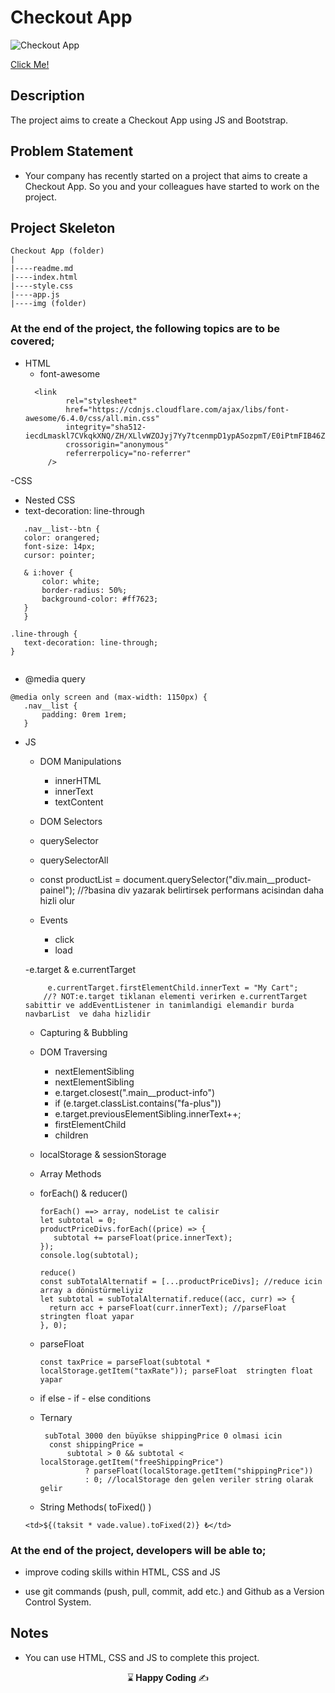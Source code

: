 # Checkout App

![Checkout App](https://github.com/kaplanh/Checkout-App/assets/101884444/24150563-b9e7-4854-a0d6-ac1c87db85a8)


[Click Me!](https://kaplanh.github.io/Checkout-App/)

## Description

The project aims to create a Checkout App using JS and Bootstrap.

## Problem Statement

- Your company has recently started on a project that aims to create a Checkout App. So you and your colleagues have started to work on the project.

## Project Skeleton 

```
Checkout App (folder)
|
|----readme.md                        
|----index.html
|----style.css
|----app.js
|----img (folder)
``` 


### At the end of the project, the following topics are to be covered;

- HTML
  - font-awesome 
   ```
     <link
            rel="stylesheet"
            href="https://cdnjs.cloudflare.com/ajax/libs/font-awesome/6.4.0/css/all.min.css"
            integrity="sha512-iecdLmaskl7CVkqkXNQ/ZH/XLlvWZOJyj7Yy7tcenmpD1ypASozpmT/E0iPtmFIB46ZmdtAc9eNBvH0H/ZpiBw=="
            crossorigin="anonymous"
            referrerpolicy="no-referrer"
        />
   
   ```
 
-CSS
 - Nested CSS
 - text-decoration: line-through
 ```
    .nav__list--btn {
    color: orangered;
    font-size: 14px;
    cursor: pointer;

    & i:hover {
        color: white;
        border-radius: 50%;
        background-color: #ff7623;
    }
    }

.line-through {
    text-decoration: line-through;
}
   
   ```
- @media query

 ```
@media only screen and (max-width: 1150px) {
    .nav__list {
        padding: 0rem 1rem;
    }
  ```
  
  
- JS
  - DOM Manipulations
    - innerHTML
    - innerText
    - textContent
     
  - DOM Selectors
  - querySelector
  - querySelectorAll
  - const productList = document.querySelector("div.main__product-painel"); //?basina div yazarak belirtirsek performans acisindan daha hizli olur
    
  - Events
    - click
    - load
  
  -e.target & e.currentTarget
    ```
         e.currentTarget.firstElementChild.innerText = "My Cart";
        //? NOT:e.target tiklanan elementi verirken e.currentTarget sabittir ve addEventListener in tanimlandigi elemandir burda navbarList  ve daha hizlidir
    ```
  - Capturing & Bubbling
  - DOM Traversing
    - nextElementSibling
    - nextElementSibling
    - e.target.closest(".main__product-info")
    - if (e.target.classList.contains("fa-plus"))
    - e.target.previousElementSibling.innerText++;
    - firstElementChild
    - children
   
  - localStorage & sessionStorage
 
  
  - Array Methods
  - forEach() & reducer()
     ```
     forEach() ==> array, nodeList te calisir
    let subtotal = 0;
    productPriceDivs.forEach((price) => {
        subtotal += parseFloat(price.innerText);
    });
    console.log(subtotal);
    ```
 
      ```
    reduce()
    const subTotalAlternatif = [...productPriceDivs]; //reduce icin array a dönüstürmeliyiz
    let subtotal = subTotalAlternatif.reduce((acc, curr) => {
        return acc + parseFloat(curr.innerText); //parseFloat  stringten float yapar
    }, 0);

    ```
  
  - parseFloat
    ```
    const taxPrice = parseFloat(subtotal * localStorage.getItem("taxRate")); parseFloat  stringten float yapar

    ```

  
  - if else - if - else  conditions
  - Ternary
    ```
     subTotal 3000 den büyükse shippingPrice 0 olmasi icin
      const shippingPrice =
          subtotal > 0 && subtotal < localStorage.getItem("freeShippingPrice")
              ? parseFloat(localStorage.getItem("shippingPrice"))
              : 0; //localStorage den gelen veriler string olarak gelir

    ```
 
 
     

  - String Methods( toFixed() )
   ```
   <td>${(taksit * vade.value).toFixed(2)} ₺</td>
  ```

    

### At the end of the project, developers will be able to;

- improve coding skills within HTML, CSS and JS 

- use git commands (push, pull, commit, add etc.) and Github as a Version Control System.


## Notes

- You can use HTML, CSS and JS to complete this project.



<p align="center"> ⌛<strong> Happy Coding </strong> ✍ </p>



